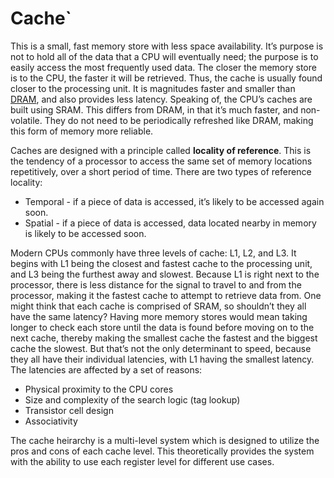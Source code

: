 # Cache`

This is a small, fast memory store with less space availability. It’s purpose is not to hold all of the data that a CPU will eventually need; the purpose is to easily access the most frequently used data. The closer the memory store is to the CPU, the faster it will be retrieved. Thus, the cache is usually found closer to the processing unit. It is magnitudes faster and smaller than [DRAM](./DRAM.md), and also provides less latency. Speaking of, the CPU’s caches are built using SRAM. This differs from DRAM, in that it’s much faster, and non-volatile. They do not need to be periodically refreshed like DRAM, making this form of memory more reliable.

Caches are designed with a principle called **locality of reference**. This is the tendency of a processor to access the same set of memory locations repetitively, over a short period of time. There are two types of reference locality:
* Temporal  -  if a piece of data is accessed, it’s likely to be accessed again soon.
* Spatial  -  if a piece of data is accessed, data located nearby in memory is likely to be accessed soon.

Modern CPUs commonly have three levels of cache: L1, L2, and L3. It begins with L1 being the closest and fastest cache to the processing unit, and L3 being the furthest away and slowest. Because L1 is right next to the processor, there is less distance for the signal to travel to and from the processor, making it the fastest cache to attempt to retrieve data from. One might think that each cache is comprised of SRAM, so shouldn’t they all have the same latency? Having more memory stores would mean taking longer to check each store until the data is found before moving on to the next cache, thereby making the smallest cache the fastest and the biggest cache the slowest. But that’s not the only determinant to speed, because they all have their individual latencies, with L1 having the smallest latency. The latencies are affected by a set of reasons:
* Physical proximity to the CPU cores
* Size and complexity of the search logic (tag lookup)
* Transistor cell design
* Associativity

The cache heirarchy is a multi-level system which is designed to utilize the pros and cons of each cache level. This theoretically provides the system with the ability to use each register level for different use cases. 